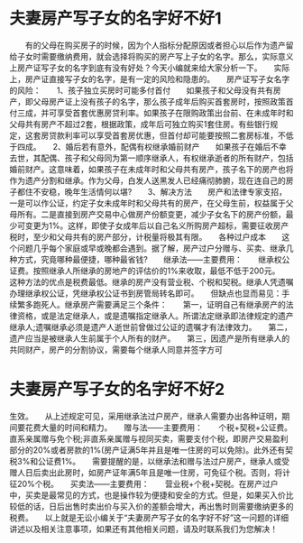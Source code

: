 # 夫妻房产写子女的名字好不好1

　　有的父母在购买房子的时候，因为个人指标分配原因或者担心以后作为遗产留给子女时需要缴纳费用，就会选择将购买的房产写上子女的名字。那么，实际意义上房产证写子女的名字到底有没有好处？今天小编就来给大家分析一下。　　实际上，房产证直接写子女的名字，是有一定的风险和隐患的。　　房产证写子女名字的风险：　　1、孩子独立买房时可能多付首付　　如果孩子和父母没有共有房产，即父母房产证上没有孩子的名字，那么孩子成年后购买首套房时，按照政策首付三成，并可享受首套优惠房贷利率。如果孩子在限购政策出台前、在未成年时和父母共有房产不超过2套，根据政策，成年后可独立购买1套住房。有些银行规定，这套房贷款利率可以享受首套房优惠，但首付却可能要按照二套房标准，不低于四成。　　2、婚后若有意外，配偶有权继承婚前财产　　如果孩子在婚后不幸去世，其配偶、孩子和父母同为第一顺序继承人，有权继承逝者的所有财产，包括婚前财产。这意味着，如果孩子在未成年时和父母共有房产，孩子名下的房产也将作为遗产分割和继承。作为父母，白发人送黑发人已经痛彻肺腑，现在连自己的房子都住不安稳，晚年生活情何以堪?　　3、解决方法　　房产和法律专家支招，一是可以作公证，约定子女未成年时和父母共有的房产，在父母生前，权益属于父母所有。二是直接到房产交易中心做房产份额变更，减少子女名下的房产份额，最少可变更为1%。这样，即使子女成年后以自己名义所购房产超标，需要征收房产税时，至少和父母共有的房产部分，计税量将极其有限。　　各种过户成本　　这个问题几乎每个家庭或早或晚都会遇到。据了解，房产过户分赠与、买卖、继承几种方式，究竟哪种最便捷，哪种最省钱?　　继承法——主要费用：　　继承权公证费。按照继承人所继承的房地产的评估价的1%来收取，最低不低于200元。　　这种方法的优点是税费最低。继承的房产没有营业税、个税和契税。继承人凭遗嘱办理继承权公证，凭继承权公证书到房管局转名即可。　　但缺点也显而易见：手续繁多跑死人。继承房产需要满足三个条件：　　第一，证明自己有继承房产的法律资格，或是法定继承人，或是遗嘱指定继承人。所谓法定继承即法律规定的遗产继承人;遗嘱继承必须是遗产人逝世前曾做过公证的遗嘱才有法律效力。　　第二，遗产应当是被继承人生前属于个人所有的财产。　　第三，因遗产是所有继承人的共同财产，房产的分割协议，需要每个继承人同意并签字方可

# 夫妻房产写子女的名字好不好2

生效。　　从上述规定可见，采用继承法过户房产，继承人需要办出各种证明，期间要花费大量的时间和精力。　　赠与法——主要费用：　　个税+契税+公证费。直系亲属赠与免个税;非直系亲属赠与视同买卖，需要支付个税，即房产交易盈利部分的20%或者房款的1%(房产证满5年并且是唯一住房的可以免除)。此外还有契税3%和公证费1%。　　需要提醒的是，以继承法和赠与法过户房产，继承人或受赠人日后卖出此房时，如房产证年满5年且是唯一住房，可免征个税。否则，将计征20%个税。　　买卖法——主要费用：　　营业税+个税+契税。在房产过户中，买卖是最常见的方式，也是操作较为便捷和安全的方式。但是，如果买入价比较低的话，日后出售时卖出价与买入价的差额会增大，再出售时则需要缴纳更多的税费。　　以上就是无讼小编关于“夫妻房产写子女的名字好不好”这一问题的详细讲述以及相关注意事项，如果还有其他相关问题，请及时联系我们为您解决！


